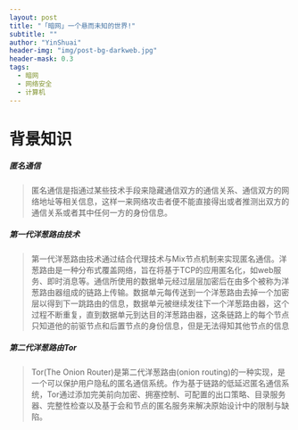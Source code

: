```yaml
---
layout: post
title: "「暗网」一个悬而未知的世界!"
subtitle: ""
author: "YinShuai"
header-img: "img/post-bg-darkweb.jpg"
header-mask: 0.3
tags:
  - 暗网
  - 网络安全
  - 计算机
---
```


# 背景知识

##### 匿名通信
> 匿名通信是指通过某些技术手段来隐藏通信双方的通信关系、通信双方的网络地址等相关信息，这样一来网络攻击者便不能直接得出或者推测出双方的通信关系或者其中任何一方的身份信息。

##### 第一代洋葱路由技术
> 第一代洋葱路由技术通过结合代理技术与Mix节点机制来实现匿名通信。洋葱路由是一种分布式覆盖网络，旨在将基于TCP的应用匿名化，如web服务、即时消息等。通信所使用的数据单元经过层层加密后在由多个被称为洋葱路由器组成的链路上传输。数据单元每传送到一个洋葱路由去掉一个加密层以得到下一跳路由的信息，数据单元被继续发往下一个洋葱路由器，这个过程不断重复，直到数据单元到达目的洋葱路由器，这条链路上的每个节点只知道他的前驱节点和后置节点的身份信息，但是无法得知其他节点的信息

##### 第二代洋葱路由Tor
> Tor(The Onion Router)是第二代洋葱路由(onion routing)的一种实现，是一个可以保护用户隐私的匿名通信系统。作为基于链路的低延迟匿名通信系统，Tor通过添加完美前向加密、拥塞控制、可配置的出口策略、目录服务器、完整性检查以及基于会和节点的匿名服务来解决原始设计中的限制与缺陷。
